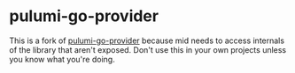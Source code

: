 # pulumi-go-provider

This is a fork of
[pulumi-go-provider](https://github.com/pulumi/pulumi-go-provider) because mid
needs to access internals of the library that aren't exposed. Don't use this in
your own projects unless you know what you're doing.
